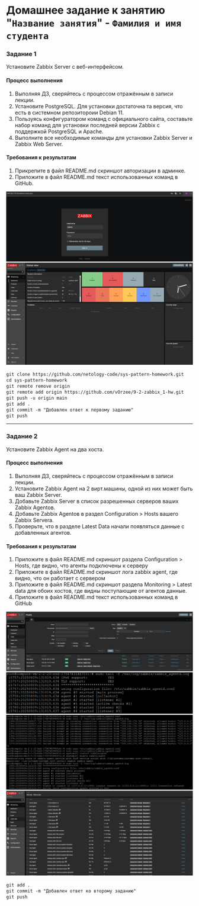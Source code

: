 # Домашнее задание к занятию "`Название занятия`" - `Фамилия и имя студента`

### Задание 1 

Установите Zabbix Server с веб-интерфейсом.

#### Процесс выполнения
1. Выполняя ДЗ, сверяйтесь с процессом отражённым в записи лекции.
2. Установите PostgreSQL. Для установки достаточна та версия, что есть в системном репозитороии Debian 11.
3. Пользуясь конфигуратором команд с официального сайта, составьте набор команд для установки последней версии Zabbix с поддержкой PostgreSQL и Apache.
4. Выполните все необходимые команды для установки Zabbix Server и Zabbix Web Server.

#### Требования к результатам 
1. Прикрепите в файл README.md скриншот авторизации в админке.
2. Приложите в файл README.md текст использованных команд в GitHub.

![Страница авторизации](./img/img1-1.png)
![Страница после авторизации](./img/img1-2.png)

```
git clone https://github.com/netology-code/sys-pattern-homework.git
cd sys-pattern-homework
git remote remove origin
git remote add origin https://github.com/vOrzee/9-2-zabbix_1-hw.git
git push -u origin main
git add .
git commit -m "Добавлен ответ к первому заданию"
git push
```

---

### Задание 2 

Установите Zabbix Agent на два хоста.

#### Процесс выполнения
1. Выполняя ДЗ, сверяйтесь с процессом отражённым в записи лекции.
2. Установите Zabbix Agent на 2 вирт.машины, одной из них может быть ваш Zabbix Server.
3. Добавьте Zabbix Server в список разрешенных серверов ваших Zabbix Agentов.
4. Добавьте Zabbix Agentов в раздел Configuration > Hosts вашего Zabbix Servera.
5. Проверьте, что в разделе Latest Data начали появляться данные с добавленных агентов.

#### Требования к результатам
1. Приложите в файл README.md скриншот раздела Configuration > Hosts, где видно, что агенты подключены к серверу
2. Приложите в файл README.md скриншот лога zabbix agent, где видно, что он работает с сервером
3. Приложите в файл README.md скриншот раздела Monitoring > Latest data для обоих хостов, где видны поступающие от агентов данные.
4. Приложите в файл README.md текст использованных команд в GitHub

![скриншот раздела Configuration > Hosts](./img/img2-1.png)
![скриншот лога zabbix agent первого хоста](./img/img2-2-1.png)
![скриншот лога zabbix agent второго хоста](./img/img2-2-2.png)
![скриншот раздела Monitoring > Latest data](./img/img2-3.png)

```
git add .
git commit -m "Добавлен ответ ко второму заданию"
git push
```
